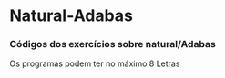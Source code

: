 # Natural-Adabas
<h3>Códigos dos exercícios sobre natural/Adabas</h3>


<p>Os programas podem ter no máximo 8 Letras</p>
